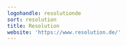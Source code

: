 ```yaml
---
logohandle: resolutionde
sort: resolution
title: Resolution
website: 'https://www.resolution.de/'
---
```

